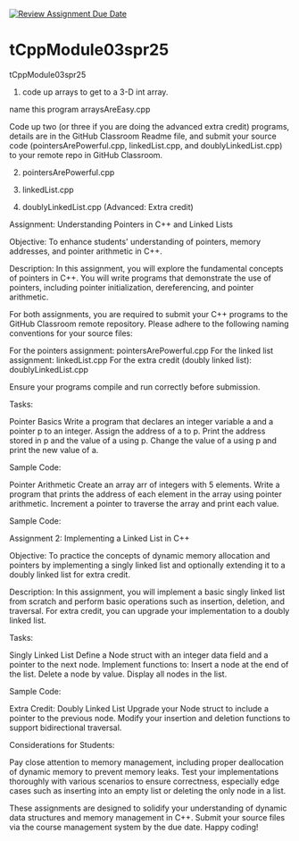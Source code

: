 [![Review Assignment Due Date](https://classroom.github.com/assets/deadline-readme-button-22041afd0340ce965d47ae6ef1cefeee28c7c493a6346c4f15d667ab976d596c.svg)](https://classroom.github.com/a/GmYfR-AE)
# tCppModule03spr25
tCppModule03spr25

1) code up arrays to get to a 3-D int array.

name this program arraysAreEasy.cpp

Code up two (or three if you are doing the advanced extra credit) programs, details are in the GitHub Classroom Readme file, and submit your source code (pointersArePowerful.cpp, linkedList.cpp, and doublyLinkedList.cpp) to your remote repo in GitHub Classroom.

2) pointersArePowerful.cpp 

3) linkedList.cpp 

4) doublyLinkedList.cpp (Advanced: Extra credit)

Assignment: Understanding Pointers in C++ and Linked Lists

Objective: To enhance students' understanding of pointers, memory addresses, and pointer arithmetic in C++.

Description:
In this assignment, you will explore the fundamental concepts of pointers in C++. You will write programs that demonstrate the use of pointers, including pointer initialization, dereferencing, and pointer arithmetic.

For both assignments, you are required to submit your C++ programs to the GitHub Classroom remote repository. Please adhere to the following naming conventions for your source files:

For the pointers assignment: pointersArePowerful.cpp
For the linked list assignment: linkedList.cpp
For the extra credit (doubly linked list): doublyLinkedList.cpp

Ensure your programs compile and run correctly before submission.

Tasks:

Pointer Basics
Write a program that declares an integer variable a and a pointer p to an integer.
Assign the address of a to p.
Print the address stored in p and the value of a using p.
Change the value of a using p and print the new value of a.

Sample Code:

Pointer Arithmetic
Create an array arr of integers with 5 elements.
Write a program that prints the address of each element in the array using pointer arithmetic.
Increment a pointer to traverse the array and print each value.

Sample Code:

Assignment 2: Implementing a Linked List in C++

Objective: To practice the concepts of dynamic memory allocation and pointers by implementing a singly linked list and optionally extending it to a doubly linked list for extra credit.

Description:
In this assignment, you will implement a basic singly linked list from scratch and perform basic operations such as insertion, deletion, and traversal. For extra credit, you can upgrade your implementation to a doubly linked list.

Tasks:

Singly Linked List
Define a Node struct with an integer data field and a pointer to the next node.
Implement functions to:
Insert a node at the end of the list.
Delete a node by value.
Display all nodes in the list.

Sample Code:

Extra Credit: Doubly Linked List
Upgrade your Node struct to include a pointer to the previous node.
Modify your insertion and deletion functions to support bidirectional traversal.

Considerations for Students:

Pay close attention to memory management, including proper deallocation of dynamic memory to prevent memory leaks.
Test your implementations thoroughly with various scenarios to ensure correctness, especially edge cases such as inserting into an empty list or deleting the only node in a list.

These assignments are designed to solidify your understanding of dynamic data structures and memory management in C++. Submit your source files via the course management system by the due date. Happy coding!
